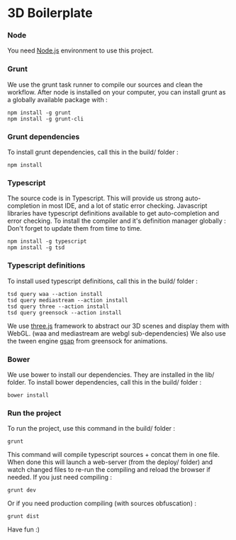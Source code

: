 # 3D Boilerplate


### Node

You need [Node.js](https://nodejs.org/) environment to use this project.

### Grunt

We use the grunt task runner to compile our sources and clean the workflow.
After node is installed on your computer, you can install grunt as a globally available package with :

```
npm install -g grunt
npm install -g grunt-cli
```

### Grunt dependencies

To install grunt dependencies, call this in the build/ folder :

```
npm install
```

### Typescript

The source code is in Typescript. This will provide us strong auto-completion in most IDE, and a lot of static error checking.
Javascript libraries have typescript definitions available to get auto-completion and error checking.
To install the compiler and it's definition manager globally :
Don't forget to update them from time to time.

```
npm install -g typescript
npm install -g tsd
```

### Typescript definitions

To install used typescript definitions, call this in the build/ folder :

```
tsd query waa --action install
tsd query mediastream --action install
tsd query three --action install
tsd query greensock --action install
```

We use [three.js](http://threejs.org/) framework to abstract our 3D scenes and display them with WebGL.
(waa and mediastream are webgl sub-dependencies)
We also use the tween engine [gsap](http://greensock.com/gsap) from greensock for animations.

### Bower

We use bower to install our dependencies. They are installed in the lib/ folder.
To install bower dependencies, call this in the build/ folder :

```
bower install
```

### Run the project

To run the project, use this command in the build/ folder :

```
grunt
```

This command will compile typescript sources + concat them in one file. When done this will launch a web-server (from the deploy/ folder) and watch changed files to re-run the compiling and reload the browser if needed.
If you just need compiling :

```
grunt dev
```

Or if you need production compiling (with sources obfuscation) :

```
grunt dist
```


Have fun :)